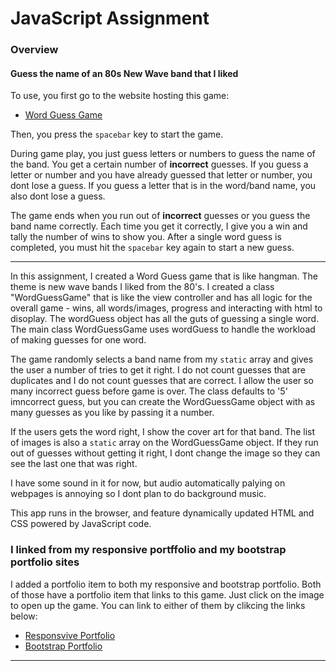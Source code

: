 # JavaScript Assignment

### Overview

#### Guess the name of an 80s New Wave band that I liked

To use, you first go to the website hosting this game:
* [Word Guess Game](https://plinck.github.io/WordGuessGame/)

Then, you press the `spacebar` key to start the game.

During game play, you just guess letters or numbers to guess the name of the band.  You get a certain number of __incorrect__ guesses.  If you guess a letter or number and you have already guessed that letter or number, you dont lose a guess.  If you guess a letter that is in the word/band name, you also dont lose a guess.

The game ends when you run out of __incorrect__ guesses or you guess the band name correctly.  Each time you get it correctly, I give you a win and tally the number of wins to show you.  After a single word guess is completed, you must hit the `spacebar` key again to start a new guess.

- - -

In this assignment, I created a Word Guess game that is like hangman.  The theme is new wave bands I liked from the 80's.  I created a class "WordGuessGame" that is like the view controller and has all logic for the overall game - wins, all words/images, progress and interacting with html to disoplay.  The wordGuess object has all the guts of guessing a single word.  The main class WordGuessGame uses wordGuess to handle the workload of
making guesses for one word.

The game randomly selects a band name from my `static` array and gives the user a number of tries to get it right.  I do not count guesses that are duplicates and I do not count guesses that are correct.  I allow the user so many incorrect guess before game is over.  The class defaults to '5' imncorrect guess, but you can create the WordGuessGame object with as many guesses as you like by passing it a number.

If the users gets the word right, I show the cover art for that band. The list of images is also a `static` array on the WordGuessGame object. If they run out of guesses without getting it right, I dont change the image so they can see the last one that was right.

I have some sound in it for now, but audio automatically palying on webpages is annoying so I dont plan to do background music.

This app runs in the browser, and feature dynamically updated HTML and CSS powered by JavaScript code.

### I linked from my responsive portffolio and my bootstrap portfolio sites

I added a portfolio item to both my responsive and bootstrap portfolio.  Both of those have a portfolio item that links to this game.  Just click on the image to open up the game.  You can link to either of them by clikcing the links below:
* [Responsvive Portfolio](https://plinck.github.io/Responsive-Portfolio/portfolio.html)
* [Bootstrap Portfolio](https://plinck.github.io/Bootstrap-Portfolio/portfolio.html)

- - -
